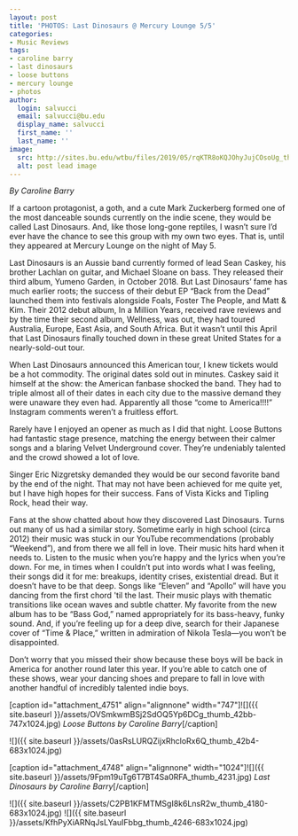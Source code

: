 ```yaml
---
layout: post
title: 'PHOTOS: Last Dinosaurs @ Mercury Lounge 5/5'
categories:
- Music Reviews
tags:
- caroline barry
- last dinosaurs
- loose buttons
- mercury lounge
- photos
author:
  login: salvucci
  email: salvucci@bu.edu
  display_name: salvucci
  first_name: ''
  last_name: ''
image:
  src: http://sites.bu.edu/wtbu/files/2019/05/rqKTR8oKQJOhyJujCOsoUg_thumb_4257.jpg
  alt: post lead image
---
```


_By Caroline Barry_

If a cartoon protagonist, a goth, and a cute Mark Zuckerberg formed one of the most danceable sounds currently on the indie scene, they would be called Last Dinosaurs. And, like those long-gone reptiles, I wasn’t sure I’d ever have the chance to see this group with my own two eyes. That is, until they appeared at Mercury Lounge on the night of May 5.

Last Dinosaurs is an Aussie band currently formed of lead Sean Caskey, his brother Lachlan on guitar, and Michael Sloane on bass. They released their third album, Yumeno Garden, in October 2018. But Last Dinosaurs’ fame has much earlier roots; the success of their debut EP “Back from the Dead” launched them into festivals alongside Foals, Foster The People, and Matt & Kim. Their 2012 debut album, In a Million Years, received rave reviews and by the time their second album, Wellness, was out, they had toured Australia, Europe, East Asia, and South Africa. But it wasn’t until this April that Last Dinosaurs finally touched down in these great United States for a nearly-sold-out tour.

When Last Dinosaurs announced this American tour, I knew tickets would be a hot commodity. The original dates sold out in minutes. Caskey said it himself at the show: the American fanbase shocked the band. They had to triple almost all of their dates in each city due to the massive demand they were unaware they even had. Apparently all those “come to America!!!!” Instagram comments weren’t a fruitless effort.

Rarely have I enjoyed an opener as much as I did that night. Loose Buttons had fantastic stage presence, matching the energy between their calmer songs and a blaring Velvet Underground cover. They’re undeniably talented and the crowd showed a lot of love.

Singer Eric Nizgretsky demanded they would be our second favorite band by the end of the night. That may not have been achieved for me quite yet, but I have high hopes for their success. Fans of Vista Kicks and Tipling Rock, head their way.

Fans at the show chatted about how they discovered Last Dinosaurs. Turns out many of us had a similar story. Sometime early in high school (circa 2012) their music was stuck in our YouTube recommendations (probably “Weekend”), and from there we all fell in love. Their music hits hard when it needs to. Listen to the music when you’re happy and the lyrics when you’re down. For me, in times when I couldn’t put into words what I was feeling, their songs did it for me: breakups, identity crises, existential dread. But it doesn’t have to be that deep. Songs like “Eleven” and “Apollo” will have you dancing from the first chord 'til the last. Their music plays with thematic transitions like ocean waves and subtle chatter. My favorite from the new album has to be “Bass God,” named appropriately for its bass-heavy, funky sound. And, if you’re feeling up for a deep dive, search for their Japanese cover of “Time & Place,” written in admiration of Nikola Tesla—you won’t be disappointed.

Don’t worry that you missed their show because these boys will be back in America for another round later this year. If you’re able to catch one of these shows, wear your dancing shoes and prepare to fall in love with another handful of incredibly talented indie boys.

\[caption id="attachment\_4751" align="alignnone" width="747"\]![]({{ site.baseurl }}/assets/OVSmkwmBSj2SdOQ5Yp6DCg_thumb_42bb-747x1024.jpg) _Loose Buttons by Caroline Barry_\[/caption\]

![]({{ site.baseurl }}/assets/0asRsLURQZijxRhcloRx6Q_thumb_42b4-683x1024.jpg)

\[caption id="attachment\_4748" align="alignnone" width="1024"\]![]({{ site.baseurl }}/assets/9Fpm19uTg6T7BT4Sa0RFA_thumb_4231.jpg) _Last Dinosaurs by Caroline Barry_\[/caption\]

![]({{ site.baseurl }}/assets/C2PB1KFMTMSgI8k6LnsR2w_thumb_4180-683x1024.jpg) ![]({{ site.baseurl }}/assets/KfhPyXiARNqJsLYauIFbbg_thumb_4246-683x1024.jpg)